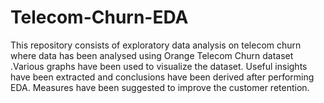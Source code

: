 # Telecom-Churn-EDA
This repository consists of exploratory data analysis on telecom churn where data has been analysed using Orange Telecom Churn dataset .Various graphs have been used to visualize the dataset. Useful insights have been extracted and conclusions have been derived after performing EDA. Measures have been suggested to improve the customer retention.

